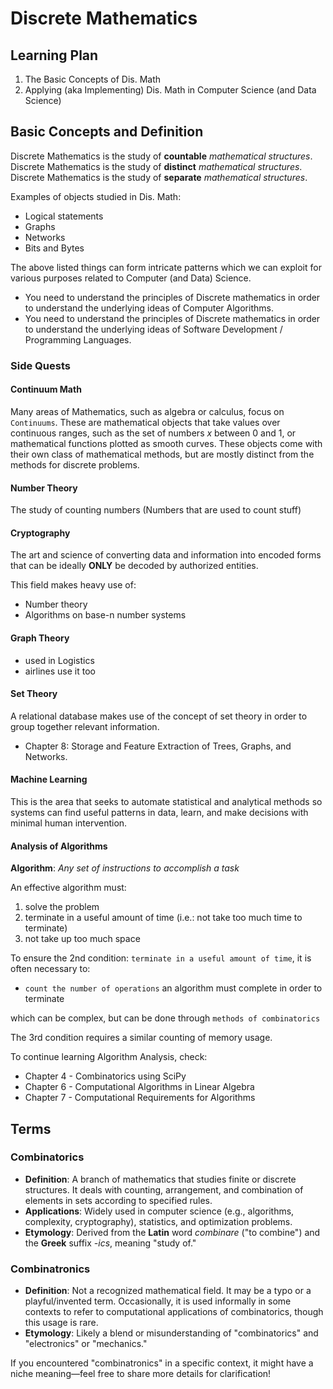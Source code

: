 # Discrete Mathematics
## Learning Plan
1. The Basic Concepts of Dis. Math
2. Applying (aka Implementing) Dis. Math in Computer Science (and Data Science)

## Basic Concepts and Definition
Discrete Mathematics is the study of **countable** *mathematical structures*.
Discrete Mathematics is the study of **distinct** *mathematical structures*.
Discrete Mathematics is the study of **separate** *mathematical structures*.

Examples of objects studied in Dis. Math:
- Logical statements
- Graphs
- Networks
- Bits and Bytes

The above listed things can form intricate patterns which we can exploit for various purposes related to Computer (and Data) Science.

- You need to understand the principles of Discrete mathematics in order to understand the underlying ideas of Computer Algorithms.
- You need to understand the principles of Discrete mathematics in order to understand the underlying ideas of Software Development / Programming Languages.



### Side Quests
#### Continuum Math
Many areas of Mathematics, such as algebra or calculus, focus on `Continuums`. These are mathematical objects that take values over continuous ranges, such as the set of numbers *x* between 0 and 1, or mathematical functions plotted as smooth curves.
These objects come with their own class of mathematical methods, but are mostly distinct from the methods for discrete problems.

#### Number Theory
The study of counting numbers (Numbers that are used to count stuff)

#### Cryptography
The art and science of converting data and information into encoded forms that can be ideally **ONLY** be decoded by authorized entities.

This field makes heavy use of:
- Number theory
- Algorithms on base-n number systems 

#### Graph Theory
- used in Logistics
- airlines use it too

#### Set Theory
A relational database makes use of the concept of set theory in order to group together relevant information.
- Chapter 8: Storage and Feature Extraction of Trees, Graphs, and Networks.

#### Machine Learning
This is the area that seeks to automate statistical and analytical methods so systems can find useful patterns in data, learn, and make decisions with minimal human intervention.

#### Analysis of Algorithms
**Algorithm**: *Any set of instructions to accomplish a task*

An effective algorithm must:
1. solve the problem
2. terminate in a useful amount of time (i.e.: not take too much time to terminate)
3. not take up too much space

To ensure the 2nd condition: `terminate in a useful amount of time`, it is often necessary to:
- `count the number of operations` an algorithm must complete in order to terminate

which can be complex, but can be done through `methods of combinatorics`

The 3rd condition requires a similar counting of memory usage.

To continue learning Algorithm Analysis, check:
- Chapter 4 - Combinatorics using SciPy
- Chapter 6 - Computational Algorithms in Linear Algebra
- Chapter 7 - Computational Requirements for Algorithms

## Terms
### **Combinatorics**
- **Definition**: A branch of mathematics that studies finite or discrete structures. It deals with counting, arrangement, and combination of elements in sets according to specified rules.
- **Applications**: Widely used in computer science (e.g., algorithms, complexity, cryptography), statistics, and optimization problems.
- **Etymology**: Derived from the **Latin** word *combinare* ("to combine") and the **Greek** suffix *-ics*, meaning "study of."
  
### **Combinatronics**
- **Definition**: Not a recognized mathematical field. It may be a typo or a playful/invented term. Occasionally, it is used informally in some contexts to refer to computational applications of combinatorics, though this usage is rare.
- **Etymology**: Likely a blend or misunderstanding of "combinatorics" and "electronics" or "mechanics."

If you encountered "combinatronics" in a specific context, it might have a niche meaning—feel free to share more details for clarification!